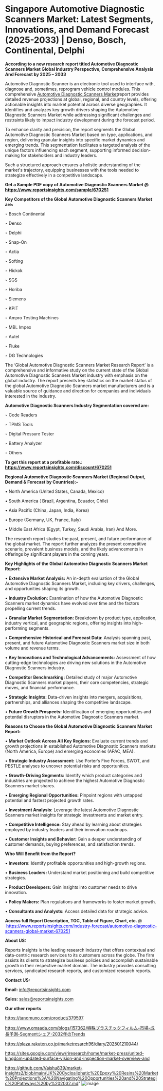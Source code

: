# Singapore Automotive Diagnostic Scanners Market: Latest Segments, Innovations, and Demand Forecast (2025-2033) | Denso, Bosch, Continental, Delphi

<strong>According to a new research report titled Automotive Diagnostic Scanners Market Global Industry Perspective, Comprehensive Analysis And Forecast by 2025 – 2033</strong>

Automotive Diagnostic Scanner is an electronic tool used to interface with, diagnose and, sometimes, reprogram vehicle control modules. This comprehensive <a href=https://www.reportsinsights.com/sample/670251>Automotive Diagnostic Scanners Market</a>report provides detailed revenue projections at global, regional, and country levels, offering actionable insights into market potential across diverse geographies. It identifies and analyzes key growth drivers shaping the Automotive Diagnostic Scanners Market while addressing significant challenges and restraints likely to impact industry development during the forecast period.

To enhance clarity and precision, the report segments the Global Automotive Diagnostic Scanners Market based on type, applications, and region, delivering granular insights into specific market dynamics and emerging trends. This segmentation facilitates a targeted analysis of the unique factors influencing each segment, supporting informed decision-making for stakeholders and industry leaders.

Such a structured approach ensures a holistic understanding of the market's trajectory, equipping businesses with the tools needed to strategize effectively in a competitive landscape.

<strong>Get a Sample PDF copy of Automotive Diagnostic Scanners Market </strong><strong>@<a href=https://www.reportsinsights.com/sample/670251 style=color:#0000ff;> https://www.reportsinsights.com/sample/670251</a></strong></font>

<strong>Key Competitors of the Global Automotive Diagnostic Scanners Market are:</strong>

‣ Bosch Continental

‣ Denso

‣ Delphi

‣ Snap-On

‣ Actia

‣ Softing

‣ Hickok

‣ SGS

‣ Horiba

‣ Siemens

‣ KPIT

‣ Ampro Testing Machines

‣ MBL Impex

‣ Autel

‣ Fluke

‣ DG Technologies

The ‘Global Automotive Diagnostic Scanners Market Research Report’ is a comprehensive and informative study on the current state of the Global Automotive Diagnostic Scanners Market industry with emphasis on the global industry. The report presents key statistics on the market status of the global Automotive Diagnostic Scanners market manufacturers and is a valuable source of guidance and direction for companies and individuals interested in the industry.

<strong>Automotive Diagnostic Scanners Industry Segmentation covered are:</strong>

‣ Code Readers

‣ TPMS Tools

‣ Digital Pressure Tester

‣ Battery Analyzer

‣ Others

<strong>To get this report at a profitable rate.: <a href=https://www.reportsinsights.com/discount/670251 style=color:#0000ff;>https://www.reportsinsights.com/discount/670251</a></strong></font>

<strong>Regional Automotive Diagnostic Scanners Market (Regional Output, Demand &amp; Forecast by Countries):-</strong>

• North America (United States, Canada, Mexico)

• South America ( Brazil, Argentina, Ecuador, Chile)

• Asia Pacific (China, Japan, India, Korea)

• Europe (Germany, UK, France, Italy)

• Middle East Africa (Egypt, Turkey, Saudi Arabia, Iran) And More.

The research report studies the past, present, and future performance of the global market. The report further analyzes the present competitive scenario, prevalent business models, and the likely advancements in offerings by significant players in the coming years.

<strong>Key Highlights of the Global Automotive Diagnostic Scanners Market Report:</strong>

• <strong>Extensive Market Analysis:</strong> An in-depth evaluation of the Global Automotive Diagnostic Scanners Market, including key drivers, challenges, and opportunities shaping its growth.

• <strong>Industry Evolution:</strong> Examination of how the Automotive Diagnostic Scanners market dynamics have evolved over time and the factors propelling current trends.

• <strong>Granular Market Segmentation:</strong> Breakdown by product type, application, industry vertical, and geographic regions, offering insights into high-performing segments.

• <strong>Comprehensive Historical and Forecast Data:</strong> Analysis spanning past, present, and future Automotive Diagnostic Scanners market size in both volume and revenue terms.

• <strong>Key Innovations and Technological Advancements:</strong> Assessment of how cutting-edge technologies are driving new solutions in the Automotive Diagnostic Scanners industry.

• <strong>Competitor Benchmarking:</strong> Detailed study of major Automotive Diagnostic Scanners market players, their core competencies, strategic moves, and financial performance.

• <strong>Strategic Insights:</strong> Data-driven insights into mergers, acquisitions, partnerships, and alliances shaping the competitive landscape.

• <strong>Future Growth Prospects:</strong> Identification of emerging opportunities and potential disruptors in the Automotive Diagnostic Scanners market.

<strong>Reasons to Choose the Global Automotive Diagnostic Scanners Market Report:</strong>

• <strong>Market Outlook Across All Key Regions:</strong> Evaluate current trends and growth projections in established Automotive Diagnostic Scanners markets (North America, Europe) and emerging economies (APAC, MEA).

• <strong>Strategic Industry Assessment:</strong> Use Porter’s Five Forces, SWOT, and PESTLE analyses to uncover potential risks and opportunities.

• <strong>Growth-Driving Segments:</strong> Identify which product categories and industries are projected to achieve the highest Automotive Diagnostic Scanners market shares.

• <strong>Emerging Regional Opportunities:</strong> Pinpoint regions with untapped potential and fastest projected growth rates.

• <strong>Investment Analysis:</strong> Leverage the latest Automotive Diagnostic Scanners market insights for strategic investments and market entry.

• <strong>Competitive Intelligence:</strong> Stay ahead by learning about strategies employed by industry leaders and their innovation roadmaps.

• <strong>Customer Insights and Behavior:</strong> Gain a deeper understanding of customer demands, buying preferences, and satisfaction trends.

<strong>Who Will Benefit from the Report?</strong>

• <strong>Investors:</strong> Identify profitable opportunities and high-growth regions.

• <strong>Business Leaders:</strong> Understand market positioning and build competitive strategies.

• <strong>Product Developers:</strong> Gain insights into customer needs to drive innovation.

• <strong>Policy Makers:</strong> Plan regulations and frameworks to foster market growth.

• <strong>Consultants and Analysts:</strong> Access detailed data for strategic advice.
</ul>
<strong>Access full Report Description, TOC, Table of Figure, Chart, etc. </strong>@  <a href=https://www.reportsinsights.com/industry-forecast/automotive-diagnostic-scanners-global-market-670251 style=color:#0000ff;>https://www.reportsinsights.com/industry-forecast/automotive-diagnostic-scanners-global-market-670251</a></font>

<strong><strong>About US</strong>:</strong>

Reports Insights is the leading research industry that offers contextual and data-centric research services to its customers across the globe. The firm assists its clients to strategize business policies and accomplish sustainable growth in their respective market domain. The industry provides consulting services, syndicated research reports, and customized research reports.

<strong>Contact US:</strong>

<p class=""""><b>Email:</b> <a href=mailto:info@reportsinsights.com>info@reportsinsights.com</a></p>
<p class=""""><b>Sales:</b> <a href=mailto:sales@reportsinsights.com>sales@reportsinsights.com</a></p>

<strong>Our other reports</strong>

<a href=https://tanomuno.com/product/379597>https://tanomuno.com/product/379597</a>

<a href=https://www.omaada.com/blogs/157362/特殊プラスチックフィルム-市場-成長予測-Segmentシェア-2032年のTrends>https://www.omaada.com/blogs/157362/特殊プラスチックフィルム-市場-成長予測-Segmentシェア-2032年のTrends</a>

<a href=https://plaza.rakuten.co.jp/marketresarch96/diary/202501210044/>https://plaza.rakuten.co.jp/marketresarch96/diary/202501210044/</a>

<a href=https://sites.google.com/view/riresearch/home/market-press/united-kingdom-updated-surface-vision-and-inspection-market-overview-and>https://sites.google.com/view/riresearch/home/market-press/united-kingdom-updated-surface-vision-and-inspection-market-overview-and</a>

<a href=https://github.com/Vaishu839/market-insights2/blob/main/UK%20Cycloaliphatic%20Epoxy%20Resins%20Market%20Projections%3A%20Navigating%20Opportunities%20and%20Strategic%20Pathways%20by%202032.md>https://github.com/Vaishu839/market-insights2/blob/main/UK%20Cycloaliphatic%20Epoxy%20Resins%20Market%20Projections%3A%20Navigating%20Opportunities%20and%20Strategic%20Pathways%20by%202032.md</a>"
![image](https://github.com/user-attachments/assets/bfd7cf04-7b56-4cc1-b000-48198ff3ac5a)
